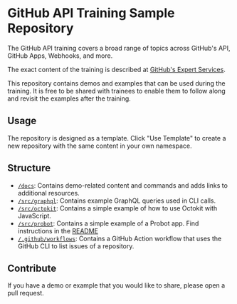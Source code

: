 # GitHub API Training Sample Repository

The GitHub API training covers a broad range of topics across GitHub's API, GitHub Apps, Webhooks, and more.

The exact content of the training is described at [GitHub's Expert Services](https://github.com/services/api-training).

This repository contains demos and examples that can be used during the training. It is free to be shared with trainees to enable them to follow along and revisit the examples after the training.

## Usage

The repository is designed as a template. Click "Use Template" to create a new repository with the same content in your own namespace.

## Structure

- [`/docs`](docs/): Contains demo-related content and commands and adds links to additional resources.
- [`/src/graphql`](src/graphql): Contains example GraphQL queries used in CLI calls.
- [`/src/octokit`](src/octokit): Contains a simple example of how to use Octokit with JavaScript.
- [`/src/probot`](src/probot/example-app): Contains a simple example of a Probot app. Find instructions in the [README](src/probot/example-app/README.md)
- [`/.github/workflows`](.github/workflows): Contains a GitHub Action workflow that uses the GitHub CLI to list issues of a repository.

## Contribute

If you have a demo or example that you would like to share, please open a pull request. 
